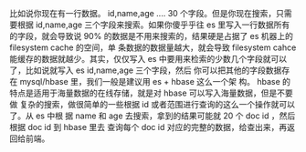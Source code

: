 


比如说你现在有一行数据。 id,name,age .... 30 个字段。但是你现在搜索，只需要根据
id,name,age 三个字段来搜索。如果你傻乎乎往 es 里写入一行数据所有的字段，就会导致说
90% 的数据是不用来搜索的，结果硬是占据了 es 机器上的 filesystem cache 的空间，单
条数据的数据量越大，就会导致 filesystem cahce 能缓存的数据就越少。其实，仅仅写入
es 中要用来检索的少数几个字段就可以了，比如说就写入 es id,name,age 三个字段，然后
你可以把其他的字段数据存在 mysql/hbase 里，我们一般是建议用 es + hbase 这么一个架
构。
hbase 的特点是适用于海量数据的在线存储，就是对 hbase 可以写入海量数据，但是不要做
复杂的搜索，做很简单的一些根据 id 或者范围进行查询的这么一个操作就可以了。从 es 中根
据 name 和 age 去搜索，拿到的结果可能就 20 个 doc id ，然后根据 doc id 到 hbase 里去
查询每个 doc id 对应的完整的数据，给查出来，再返回给前端。